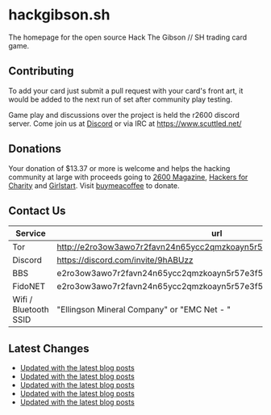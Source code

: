 # hackgibson.sh
The homepage for the open source Hack The Gibson // SH trading card game.


## Contributing

To add your card just submit a pull request with your card's front art, it would be added to the next run of set after community play testing.

Game play and discussions over the project is held the r2600 discord server. Come join us at [Discord](https://discord.com/invite/9hABUzz) or via IRC at https://www.scuttled.net/


## Donations

Your donation of $13.37 or more is welcome and helps the hacking community at large with proceeds going to [2600 Magazine](https://2600.com/), [Hackers for Charity](https://hackersforcharity.org) and [Girlstart](https://girlstart.org).  Visit [buymeacoffee](https://www.buymeacoffee.com/hackgibson.sh) to donate.


## Contact Us

Service | url
-|-
Tor | http://e2ro3ow3awo7r2favn24n65ycc2qmzkoayn5r57e3f56nvjwdcgg32ad.onion
Discord | https://discord.com/invite/9hABUzz
BBS | e2ro3ow3awo7r2favn24n65ycc2qmzkoayn5r57e3f56nvjwdcgg32ad.onion:23
FidoNET | e2ro3ow3awo7r2favn24n65ycc2qmzkoayn5r57e3f56nvjwdcgg32ad.onion:24554
Wifi / Bluetooth SSID | "Ellingson Mineral Company" or "EMC Net - <fidonet address>"

## Latest Changes
<!-- BLOG-POST-LIST:START -->
- [Updated with the latest blog posts](https://github.com/DFW2600/hackgibson.sh/commit/2a2dddbc07f95987e5604c2744667450475a4f86)
- [Updated with the latest blog posts](https://github.com/DFW2600/hackgibson.sh/commit/f2b6728ae70e36a8f7fd959ee8edca15a11aaac8)
- [Updated with the latest blog posts](https://github.com/DFW2600/hackgibson.sh/commit/d90cc4aaa5469446864cf8e1a713fbb3ffa4ab4b)
- [Updated with the latest blog posts](https://github.com/DFW2600/hackgibson.sh/commit/ee97e726d3e5a0c2504494352b7e283ddfd111f8)
- [Updated with the latest blog posts](https://github.com/DFW2600/hackgibson.sh/commit/4153e4cbb7b1133def5d7b50e1c0d62183b9678a)
<!-- BLOG-POST-LIST:END -->

